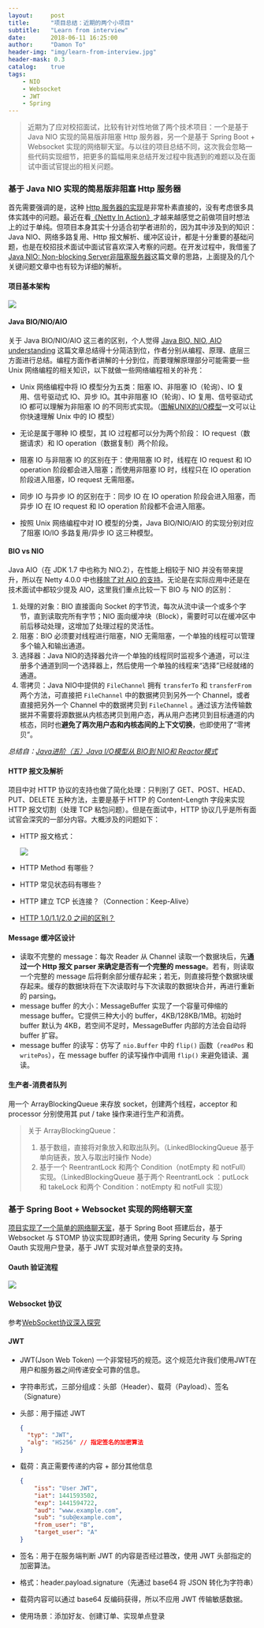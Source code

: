 ```yaml
---
layout:     post
title:      "项目总结：近期的两个小项目"
subtitle:   "Learn from interview"
date:       2018-06-11 16:25:00
author:     "Damon To"
header-img: "img/learn-from-interview.jpg"
header-mask: 0.3
catalog:    true
tags:
    - NIO
    - Websocket
    - JWT
    - Spring
---
```


> 近期为了应对校招面试，比较有针对性地做了两个技术项目：一个是基于 Java NIO 实现的简易版非阻塞 Http 服务器，另一个是基于 Spring Boot + Websocket 实现的网络聊天室。与以往的项目总结不同，这次我会忽略一些代码实现细节，把更多的篇幅用来总结开发过程中我遇到的难题以及在面试中面试官提出的相关问题。

### 基于 Java NIO 实现的简易版非阻塞 Http 服务器

首先需要强调的是，这种 [Http 服务器的实现](https://github.com/DamonDu/nio-server)是非常朴素直接的，没有考虑很多具体实践中的问题。最近在看[《Netty In Action》](https://www.amazon.com/Netty-Action-Norman-Maurer/dp/1617291471)才越来越感觉之前做项目时想法上的过于单纯。但项目本身其实十分适合初学者进阶的，因为其中涉及到的知识：Java NIO、网络多路复用、Http 报文解析、缓冲区设计，都是十分重要的基础问题，也是在校招技术面试中面试官喜欢深入考察的问题。在开发过程中，我借鉴了 [Java NIO: Non-blocking Server非阻塞服务器](http://wiki.jikexueyuan.com/project/java-nio-zh/java-nio-non-blocking-server.html)这篇文章的思路，上面提及的几个关键问题文章中也有较为详细的解析。

#### 项目基本架构

![](http://ompnv884d.bkt.clouddn.com/nio-aarchitecture.png)

#### Java BIO/NIO/AIO

关于 Java BIO/NIO/AIO 这三者的区别，个人觉得 [Java BIO, NIO, AIO understanding](https://www.programering.com/a/MDM0YzMwATE.html) 这篇文章总结得十分简洁到位，作者分别从编程、原理、底层三方面进行总结。编程方面作者讲解的十分到位，而要理解原理部分可能需要一些 Unix 网络编程的相关知识，以下就做一些网络编程相关的补充：

* Unix 网络编程中将 IO 模型分为五类：阻塞 IO、非阻塞 IO（轮询）、IO 复用、信号驱动式 IO、异步 IO。其中非阻塞 IO（轮询）、IO 复用、信号驱动式 IO 都可以理解为非阻塞 IO 的不同形式实现。（[图解UNIX的I/O模型](https://blog.csdn.net/lihao21/article/details/51620374)一文可以让你快速理解 Unix 中的 IO 模型）
* 无论是属于哪种 IO 模型，其 IO 过程都可以分为两个阶段： IO request（数据请求）和 IO operation（数据复制）两个阶段。
* 阻塞 IO 与非阻塞 IO 的区别在于：使用阻塞 IO 时，线程在 IO request 和 IO operation 阶段都会进入阻塞；而使用非阻塞 IO 时，线程只在 IO operation 阶段进入阻塞，IO request 无需阻塞。
* 同步 IO 与异步 IO 的区别在于：同步 IO 在 IO operation 阶段会进入阻塞，而异步 IO 在 IO request 和 IO operation 阶段都不会进入阻塞。

* 按照 Unix 网络编程中对 IO 模型的分类，Java BIO/NIO/AIO 的实现分别对应了阻塞 IO/IO 多路复用/异步 IO 这三种模型。

#### BIO vs NIO

Java AIO（在 JDK 1.7 中也称为 NIO.2），在性能上相较于 NIO 并没有带来提升，所以在 Netty 4.0.0 中也[移除了对 AIO 的支持](https://github.com/netty/netty/issues/2515)。无论是在实际应用中还是在技术面试中都较少提及 AIO，这里我们重点比较一下 BIO 与 NIO 的区别：

1. 处理的对象：BIO 直接面向 Socket 的字节流，每次从流中读一个或多个字节，直到读取完所有字节；NIO 面向缓冲块（Block），需要时可以在缓冲区中前后移动处理，这增加了处理过程的灵活性。
2. 阻塞：BIO 必须要对线程进行阻塞，NIO 无需阻塞，一个单独的线程可以管理多个输入和输出通道。
3. 选择器：Java NIO的选择器允许一个单独的线程同时监视多个通道，可以注册多个通道到同一个选择器上，然后使用一个单独的线程来“选择”已经就绪的通道。
4. 零拷贝：Java NIO中提供的 `FileChannel` 拥有 `transferTo` 和 `transferFrom` 两个方法，可直接把 `FileChannel` 中的数据拷贝到另外一个 Channel，或者直接把另外一个 Channel 中的数据拷贝到 `FileChannel` 。通过该方法传输数据并不需要将源数据从内核态拷贝到用户态，再从用户态拷贝到目标通道的内核态，同时也**避免了两次用户态和内核态间的上下文切换**，也即使用了“零拷贝”。

*总结自：[Java进阶（五）Java I/O模型从 BIO到 NIO和 Reactor模式](http://www.jasongj.com/java/nio_reactor/)*

#### HTTP 报文及解析

项目中对 HTTP 协议的支持也做了简化处理：只判别了 GET、POST、HEAD、PUT、DELETE 五种方法，主要是基于 HTTP 的 Content-Length 字段来实现 HTTP 报文切割（处理 TCP 粘包问题）。但是在面试中，HTTP 协议几乎是所有面试官会深究的一部分内容。大概涉及的问题如下：

* HTTP 报文格式：

  ![](http://ompnv884d.bkt.clouddn.com/Http-format.png)

* HTTP Method 有哪些？

* HTTP 常见状态码有哪些？

* HTTP 建立 TCP 长连接？（Connection：Keep-Alive）

* [HTTP 1.0/1.1/2.0 之间的区别？](https://www.jianshu.com/p/52d86558ca57)

#### Message 缓冲区设计

* 读取不完整的 message：每次 Reader 从 Channel 读取一个数据块后，先**通过一个 Http 报文 parser 来确定是否有一个完整的 message**。若有，则读取一个完整的 message 后将剩余部分缓存起来；若无，则直接将整个数据块缓存起来。缓存的数据块将在下次读取时与下次读取的数据块合并，再进行重新的 parsing。
* message buffer 的大小：MessageBuffer 实现了一个容量可伸缩的 message buffer。它提供三种大小的 buffer，4KB/128KB/1MB。初始时 buffer 默认为 4KB，若空间不足时，MessageBuffer 内部的方法会自动将 buffer 扩容。
* message buffer 的读写：仿写了 `nio.Buffer` 中的 `flip()` 函数（`readPos` 和 `writePos`），在 message buffer 的读写操作中调用 `flip()` 来避免错读、漏读。

#### 生产者-消费者队列

用一个 ArrayBlockingQueue 来存放 socket，创建两个线程，acceptor 和 processor 分别使用其 put / take 操作来进行生产和消费。

> 关于 ArrayBlockingQueue：
>
> 1. 基于数组，直接将对象放入和取出队列。（LinkedBlockingQueue 基于单向链表，放入与取出时操作 Node）
> 2. 基于一个 ReentrantLock 和两个 Condition（notEmpty 和 notFull） 实现。（LinkedBlockingQueue 基于两个 ReentrantLock ：putLock 和 takeLock 和两个 Condition：notEmpty 和 notFull 实现）

### 基于 Spring Boot + Websocket 实现的网络聊天室

[项目实现了一个简单的网络聊天室](https://github.com/DamonDu/websocketchat)，基于 Spring Boot 搭建后台，基于 Websocket 与 STOMP 协议实现即时通讯，使用 Spring Security 与 Spring Oauth 实现用户登录，基于 JWT 实现对单点登录的支持。

#### Oauth 验证流程

![](http://ompnv884d.bkt.clouddn.com/springbootwebsocket.png)

#### Websocket 协议

参考[WebSocket协议深入探究](http://www.infoq.com/cn/articles/deep-in-websocket-protocol)

#### JWT

- JWT(Json Web Token) 一个非常轻巧的规范。这个规范允许我们使用JWT在用户和服务器之间传递安全可靠的信息。

- 字符串形式，三部分组成：头部（Header）、载荷（Payload）、签名（Signature）

- 头部：用于描述 JWT

  ```json
  {
    "typ": "JWT", 
    "alg": "HS256" // 指定签名的加密算法
  }
  ```

- 载荷：真正需要传递的内容 + 部分其他信息

  ```json
  {
      "iss": "User JWT",
      "iat": 1441593502,
      "exp": 1441594722,
      "aud": "www.example.com",
      "sub": "sub@example.com",
      "from_user": "B",
      "target_user": "A"
  }
  ```

- 签名：用于在服务端判断 JWT 的内容是否经过篡改，使用 JWT 头部指定的加密算法。

- 格式：header.payload.signature（先通过 base64 将 JSON 转化为字符串）

- 载荷内容可以通过 base64 反编码获得，所以不应用 JWT 传输敏感数据。

- 使用场景：添加好友、创建订单、实现单点登录